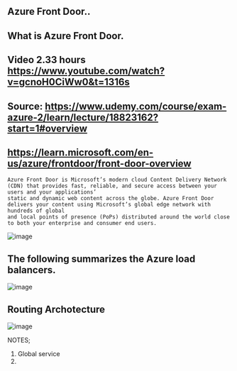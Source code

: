 ## Azure Front Door..

## What is Azure Front Door.
## Video 2.33 hours https://www.youtube.com/watch?v=gcnoH0CiWw0&t=1316s
## Source: https://www.udemy.com/course/exam-azure-2/learn/lecture/18823162?start=1#overview
## https://learn.microsoft.com/en-us/azure/frontdoor/front-door-overview
```
Azure Front Door is Microsoft’s modern cloud Content Delivery Network (CDN) that provides fast, reliable, and secure access between your users and your applications’
static and dynamic web content across the globe. Azure Front Door delivers your content using Microsoft’s global edge network with hundreds of global
and local points of presence (PoPs) distributed around the world close to both your enterprise and consumer end users.
```
![image](https://github.com/jniranjanreddy/azure/assets/83489863/c87ed398-0497-4c45-a5d2-8cfedabb47f4)

## The following summarizes the Azure load balancers.
![image](https://github.com/jniranjanreddy/azure/assets/83489863/2bbc3fe6-9b34-4709-a180-50d8234c418f)


## Routing Archotecture
![image](https://github.com/jniranjanreddy/azure/assets/83489863/6beac5c5-05fa-44f2-b36a-c758937a874d)


NOTES;
1. Global service
2. 

